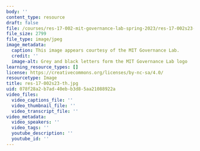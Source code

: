 ```yaml
---
body: ''
content_type: resource
draft: false
file: /courses/res-17-002-mit-governance-lab-spring-2023/res-17-002s23-th.jpg
file_size: 2799
file_type: image/jpeg
image_metadata:
  caption: This image appears courtesy of the MIT Governance Lab.
  credit: ''
  image-alt: Grey and black letters form the MIT Governance Lab logo
learning_resource_types: []
license: https://creativecommons.org/licenses/by-nc-sa/4.0/
resourcetype: Image
title: res-17-002s23-th.jpg
uid: 078f28a2-b7ad-40eb-b3d8-5aa21088922a
video_files:
  video_captions_file: ''
  video_thumbnail_file: ''
  video_transcript_file: ''
video_metadata:
  video_speakers: ''
  video_tags: ''
  youtube_description: ''
  youtube_id: ''
---
```

